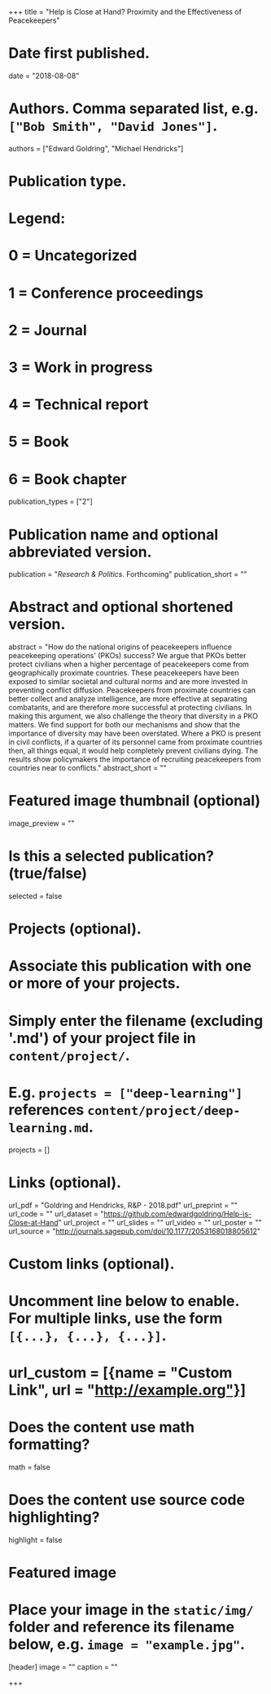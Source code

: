 +++
title = "Help is Close at Hand? Proximity and the Effectiveness of Peacekeepers"

# Date first published.
date = "2018-08-08"

# Authors. Comma separated list, e.g. `["Bob Smith", "David Jones"]`.
authors = ["Edward Goldring", "Michael Hendricks"]

# Publication type.
# Legend:
# 0 = Uncategorized
# 1 = Conference proceedings
# 2 = Journal
# 3 = Work in progress
# 4 = Technical report
# 5 = Book
# 6 = Book chapter
publication_types = ["2"]

# Publication name and optional abbreviated version.
publication = "*Research & Politics*. Forthcoming"
publication_short = ""

# Abstract and optional shortened version.
abstract = "How do the national origins of peacekeepers influence peacekeeping operations' (PKOs) success? We argue that PKOs better protect civilians when a higher percentage of peacekeepers come from geographically proximate countries. These peacekeepers have been exposed to similar societal and cultural norms and are more invested in preventing conflict diffusion. Peacekeepers from proximate countries can better collect and analyze intelligence, are more effective at separating combatants, and are therefore more successful at protecting civilians. In making this argument, we also challenge the theory that diversity in a PKO matters. We find support for both our mechanisms and show that the importance of diversity may have been overstated. Where a PKO is present in civil conflicts, if a quarter of its personnel came from proximate countries then, all things equal, it would help completely prevent civilians dying. The results show policymakers the importance of recruiting peacekeepers from countries near to conflicts."
abstract_short = ""

# Featured image thumbnail (optional)
image_preview = ""

# Is this a selected publication? (true/false)
selected = false

# Projects (optional).
#   Associate this publication with one or more of your projects.
#   Simply enter the filename (excluding '.md') of your project file in `content/project/`.
#   E.g. `projects = ["deep-learning"]` references `content/project/deep-learning.md`.
projects = []

# Links (optional).
url_pdf = "Goldring and Hendricks, R&P - 2018.pdf"
url_preprint = ""
url_code = ""
url_dataset = "https://github.com/edwardgoldring/Help-is-Close-at-Hand"
url_project = ""
url_slides = ""
url_video = ""
url_poster = ""
url_source = "http://journals.sagepub.com/doi/10.1177/2053168018805612"

# Custom links (optional).
#   Uncomment line below to enable. For multiple links, use the form `[{...}, {...}, {...}]`.
# url_custom = [{name = "Custom Link", url = "http://example.org"}]

# Does the content use math formatting?
math = false

# Does the content use source code highlighting?
highlight = false

# Featured image
# Place your image in the `static/img/` folder and reference its filename below, e.g. `image = "example.jpg"`.
[header]
image = ""
caption = ""

+++
